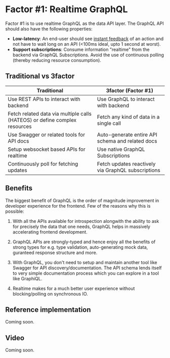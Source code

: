 # Factor #1: Realtime GraphQL

Factor #1 is to use realtime GraphQL as the data API layer. The GraphQL API should also have the following properties:

- **Low-latency**: An end-user should see [instant
  feedback](https://stackoverflow.com/a/164290/3364697) of an action and not
  have to wait long on an API (<100ms ideal, upto 1 second at worst).
- **Support subscriptions**: Consume information "realtime" from the backend via GraphQL Subscriptions.
  Avoid the use of continuous polling (thereby reducing resource consumption).

## Traditional vs 3factor

| Traditional                                                                | 3factor (Factor #1)                                |
| -------------                                                              | -------------                                      |
| Use REST APIs to interact with backend                                     | Use GraphQL to interact with backend               |
| Fetch related data via multiple calls (HATEOS) or define complex resources | Fetch any kind of data in a single call            |
| Use Swagger or related tools for API docs                                  | Auto-generate entire API schema and related docs   |
| Setup websocket based APIs for realtime                                    | Use native GraphQL Subscriptions                   |
| Continuously poll for fetching updates                                     | Fetch updates reactively via GraphQL subscriptions |

## Benefits

The biggest benefit of GraphQL is the order of magnitude improvement in developer experience for the frontend. Few of the reasons why this is possible:

1. With all the APIs available for introspection alongwith the ability to ask for precisely the data that one needs, GraphQL helps in massively accelerating frontend development.

2. GraphQL APIs are strongly-typed and hence enjoy all the benefits of strong types for e.g. type validation, auto-generating mock data, guranteed response structure and more.

3. With GraphQL, you don't need to setup and maintain another tool like Swagger for API discovery/documentation. The API schema lends itself to very simple documentation process which you can explore in a tool like GraphiQL.

4. Realtime makes for a much better user experience without blocking/polling on synchronous IO.

## Reference implementation

Coming soon.

## Video

Coming soon.
